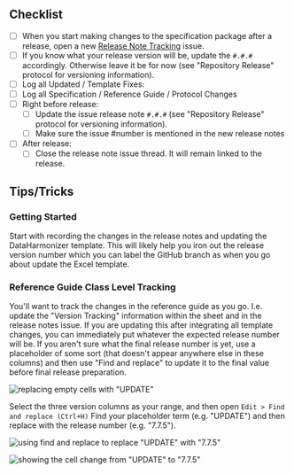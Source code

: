 ## Checklist

- [ ] When you start making changes to the specification package after a release, open a new [Release Note Tracking](<INSERT URL TO RELEASE NOTE TEMPLATE>) issue.
- [ ] If you know what your release version will be, update the `#.#.#` accordingly. Otherwise leave it be for now (see "Repository Release" protocol for versioning information).
- [ ] Log all Updated / Template Fixes:
- [ ] Log all Specification / Reference Guide / Protocol Changes
- [ ] Right before release:
  - [ ] Update the issue release note `#.#.#` (see "Repository Release" protocol for versioning information).
  - [ ] Make sure the issue #number is mentioned in the new release notes
- [ ] After release:
  - [ ] Close the release note issue thread. It will remain linked to the release.

## Tips/Tricks

### Getting Started

Start with recording the changes in the release notes and updating the DataHarmonizer template. This will likely help you iron out the release version number which you can label the GitHub branch as when you go about update the Excel template.

### Reference Guide Class Level Tracking

You'll want to track the changes in the reference guide as you go. I.e. update the "Version Tracking" information within the sheet and in the release notes issue. If you are updating this after integrating all template changes, you can immediately put whatever the expected release number will be. If you aren't sure what the final release number is yet, use a placeholder of some sort (that doesn't appear anywhere else in these columns) and then use "Find and replace" to update it to the final value before final release preparation.

![replacing empty cells with "UPDATE"](https://github.com/cidgoh/GRDI_AMR_One_Health/assets/48695054/694c1df5-b2c2-414c-8b56-a8d65c1cac9b)

Select the three version columns as your range, and then open `Edit > Find and replace (Ctrl+H)`
Find your placeholder term (e.g. "UPDATE") and then replace with the release number (e.g. "7.7.5").

![using find and replace to replace "UPDATE" with "7.7.5"](https://github.com/cidgoh/GRDI_AMR_One_Health/assets/48695054/994e344b-d8c2-4136-8f0a-c638720b9f59)

![showing the cell change from "UPDATE" to "7.7.5"](https://github.com/cidgoh/GRDI_AMR_One_Health/assets/48695054/80b8efd8-9e54-43c9-9745-3c5613ed1321)

